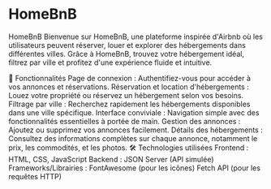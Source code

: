 # HomeBnB
HomeBnB
Bienvenue sur HomeBnB, une plateforme inspirée d'Airbnb où les utilisateurs peuvent réserver, louer et explorer des hébergements dans différentes villes. Grâce à HomeBnB, trouvez votre hébergement idéal, filtrez par ville et profitez d'une expérience fluide et intuitive.

🚀 Fonctionnalités
Page de connexion : Authentifiez-vous pour accéder à vos annonces et réservations.
Réservation et location d'hébergements : Louez votre propriété ou réservez un hébergement selon vos besoins.
Filtrage par ville : Recherchez rapidement les hébergements disponibles dans une ville spécifique.
Interface conviviale : Navigation simple avec des fonctionnalités essentielles à portée de main.
Gestion des annonces : Ajoutez ou supprimez vos annonces facilement.
Détails des hébergements : Consultez des informations complètes sur chaque annonce, notamment le prix, les commodités, et les photos.
🛠️ Technologies utilisées
Frontend : HTML, CSS, JavaScript
Backend : JSON Server (API simulée)
Frameworks/Librairies :
FontAwesome (pour les icônes)
Fetch API (pour les requêtes HTTP)
